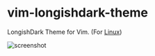 # vim-longishdark-theme

LongishDark Theme for Vim. (For [Linux](https://github.com/akalongman/linux-longishdark-theme))

![screenshot](http://i.imgur.com/d2SwzTC.png)
